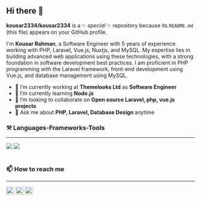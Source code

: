 ## Hi there 👋 

**kousar2334/kousar2334** is a ✨ _special_ ✨ repository because its `README.md` (this file) appears on your GitHub profile.
<p>
  I'm <b>Kousar Rahman</b>, a Software Engineer with 5 years of experience working with PHP, Laravel,  Vue.js, Nuxtjs, and MySQL. My expertise lies in building advanced web applications using these technologies, with a strong foundation in software development best practices. I am proficient in PHP programming with the Laravel framework, front-end development using Vue.js, and database management using MySQL.
</p>

- 🔭 I’m currently working at <b>Themelooks Ltd</b> as <b>Software Engineer</b>
- 🌱 I’m currently learning <b>Node.js</b>
- 👯 I’m looking to collaborate on <b>Open source Laravel, php, vue.js projects</b>
- 💬 Ask me about <b>PHP, Laravel, Database Design </b> anytime
  
<h3>⚒️ Languages-Frameworks-Tools</h2>
<hr>
<div>
    <img src="https://skillicons.dev/icons?i=php,laravel,mysql,docker,javascript,jquery,vuejs,aws,linux,nuxtjs" />
    <img src="https://skillicons.dev/icons?i=html,css,vscode,github,bootstrap,git" /><br>
</div>
<br>
<h3>📫 How to reach me</h2>
<hr>
<div>
<a href="https://www.linkedin.com/in/kousarrahman/"><img align="left" alt="LinkedIn" width="22px" src="https://cdn.jsdelivr.net/npm/simple-icons@v3/icons/linkedin.svg" /></a>
<a mailto="kousar.cse2334@gmail.com"><img align="left" alt="Twitter" width="22px" src="https://cdn.jsdelivr.net/npm/simple-icons@v3/icons/gmail.svg" /></a>
<a href="https://www.facebook.com/kousarrahman"><img align="left" alt="Twitter" width="22px" src="https://cdn.jsdelivr.net/npm/simple-icons@v3/icons/facebook.svg" /></a>
</div>
<br />
